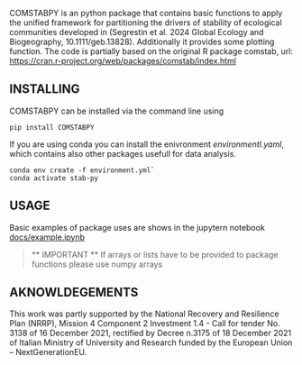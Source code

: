 COMSTABPY is an python package that contains basic functions to apply the unified framework for partitioning the drivers of stability of ecological communities developed in (Segrestin et al. 2024 Global Ecology and Biogeography, 10.1111/geb.13828). Additionally it provides some plotting function. The code is partially based on the original R package comstab, url: https://cran.r-project.org/web/packages/comstab/index.html 

## INSTALLING
COMSTABPY can be installed via the command line using

`pip install COMSTABPY`

If you are using conda you can install the enivronment *environmentl.yaml*, which contains also other packages usefull for data analysis.
```
conda env create -f environment.yml`
conda activate stab-py
```
## USAGE
Basic examples of package uses are shows in the jupytern notebook [docs/example.ipynb](https://github.com/gocchipintive/COMSTABPY/blob/main/docs/example.ipynb)

> ** IMPORTANT ** If arrays or lists have to be provided to package functions please use numpy arrays

## AKNOWLDEGEMENTS
This work was partly supported by the National Recovery and Resilience Plan (NRRP), Mission 4 Component 2 Investment 1.4 - Call for tender No. 3138 of 16 December 2021, rectified by Decree n.3175 of 18 December 2021 of Italian Ministry of University and Research funded by the European Union – NextGenerationEU.
